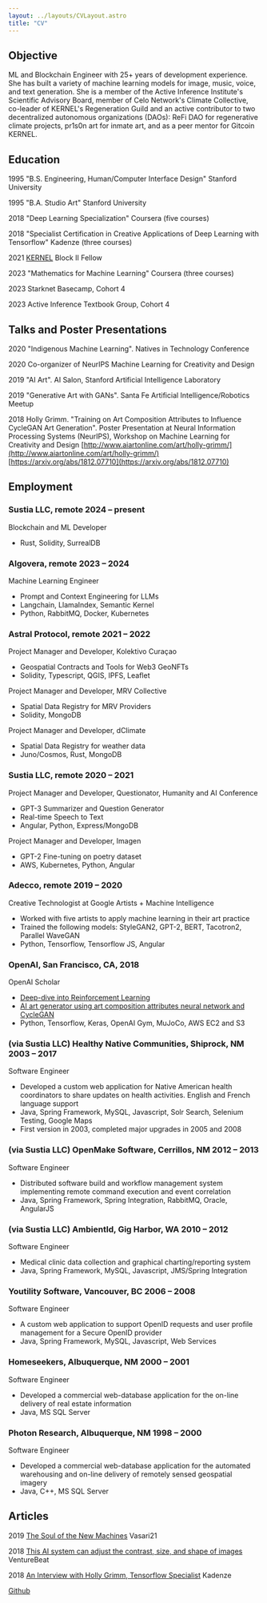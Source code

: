 ```yaml
---
layout: ../layouts/CVLayout.astro
title: "CV"
---
```


## Objective

ML and Blockchain Engineer with 25+ years of development experience. She has built a variety of machine learning models for image, music, voice, and text generation. She is a member of the Active Inference Institute's Scientific Advisory Board, member of Celo Network's Climate Collective, co-leader of KERNEL's Regeneration Guild and an active contributor to two decentralized autonomous organizations (DAOs): ReFi DAO for regenerative climate projects, pr1s0n art for inmate art, and as a peer mentor for Gitcoin KERNEL.

## Education

1995 "B.S. Engineering, Human/Computer Interface Design" Stanford University

1995 "B.A. Studio Art" Stanford University

2018 "Deep Learning Specialization" Coursera (five courses)

2018 "Specialist Certification in Creative Applications of Deep Learning with Tensorflow" Kadenze (three courses)

2021 [KERNEL](https://kernel.community/) Block II Fellow

2023 "Mathematics for Machine Learning" Coursera (three courses)

2023 Starknet Basecamp, Cohort 4

2023 Active Inference Textbook Group, Cohort 4

## Talks and Poster Presentations

2020 "Indigenous Machine Learning". Natives in Technology Conference

2020 Co-organizer of NeurIPS Machine Learning for Creativity and Design

2019 "AI Art". AI Salon, Stanford Artificial Intelligence Laboratory

2019 "Generative Art with GANs". Santa Fe Artificial Intelligence/Robotics Meetup

2018 Holly Grimm. "Training on Art Composition Attributes to Influence CycleGAN Art Generation". Poster Presentation at Neural Information Processing Systems (NeurIPS), Workshop on Machine Learning for Creativity and Design
[http://www.aiartonline.com/art/holly-grimm/](http://www.aiartonline.com/art/holly-grimm/)
[https://arxiv.org/abs/1812.07710](https://arxiv.org/abs/1812.07710)

## Employment

### Sustia LLC, remote 2024 – present

Blockchain and ML Developer

- Rust, Solidity, SurrealDB

### Algovera, remote 2023 – 2024

Machine Learning Engineer

- Prompt and Context Engineering for LLMs
- Langchain, LlamaIndex, Semantic Kernel
- Python, RabbitMQ, Docker, Kubernetes

### Astral Protocol, remote 2021 – 2022

Project Manager and Developer, Kolektivo Curaçao

- Geospatial Contracts and Tools for Web3 GeoNFTs
- Solidity, Typescript, QGIS, IPFS, Leaflet

Project Manager and Developer, MRV Collective

- Spatial Data Registry for MRV Providers
- Solidity, MongoDB

Project Manager and Developer, dClimate

- Spatial Data Registry for weather data
- Juno/Cosmos, Rust, MongoDB

### Sustia LLC, remote 2020 – 2021

Project Manager and Developer, Questionator, Humanity and AI Conference

- GPT-3 Summarizer and Question Generator
- Real-time Speech to Text
- Angular, Python, Express/MongoDB

Project Manager and Developer, Imagen

- GPT-2 Fine-tuning on poetry dataset
- AWS, Kubernetes, Python, Angular

### Adecco, remote 2019 – 2020

Creative Technologist at Google Artists + Machine Intelligence

- Worked with five artists to apply machine learning in their art practice
- Trained the following models: StyleGAN2, GPT-2, BERT, Tacotron2, Parallel WaveGAN
- Python, Tensorflow, Tensorflow JS, Angular

### OpenAI, San Francisco, CA, 2018

OpenAI Scholar

- [Deep-dive into Reinforcement Learning](/tags/reinforcementlearning)
- [AI art generator using art composition attributes neural network and CycleGAN](/acan_final)
- Python, Tensorflow, Keras, OpenAI Gym, MuJoCo, AWS EC2 and S3

### (via Sustia LLC) Healthy Native Communities, Shiprock, NM 2003 – 2017

Software Engineer

- Developed a custom web application for Native American health coordinators to share updates on health activities. English and French language support
- Java, Spring Framework, MySQL, Javascript, Solr Search, Selenium Testing, Google Maps
- First version in 2003, completed major upgrades in 2005 and 2008

### (via Sustia LLC) OpenMake Software, Cerrillos, NM 2012 – 2013

Software Engineer

- Distributed software build and workflow management system implementing remote command execution and event correlation
- Java, Spring Framework, Spring Integration, RabbitMQ, Oracle, AngularJS

### (via Sustia LLC) AmbientId, Gig Harbor, WA 2010 – 2012

Software Engineer

- Medical clinic data collection and graphical charting/reporting system
- Java, Spring Framework, MySQL, Javascript, JMS/Spring Integration

### Youtility Software, Vancouver, BC 2006 – 2008

Software Engineer

- A custom web application to support OpenID requests and user profile management for a Secure OpenID provider
- Java, Spring Framework, MySQL, Javascript, Web Services

### Homeseekers, Albuquerque, NM 2000 – 2001

Software Engineer

- Developed a commercial web-database application for the on-line delivery of real estate information
- Java, MS SQL Server

### Photon Research, Albuquerque, NM 1998 – 2000

Software Engineer

- Developed a commercial web-database application for the automated warehousing and on-line delivery of remotely sensed geospatial imagery
- Java, C++, MS SQL Server

## Articles

2019 [The Soul of the New Machines](https://vasari21.com/the-soul-of-the-new-machines/) Vasari21

2018 [This AI system can adjust the contrast, size, and shape of images](https://venturebeat.com/2018/12/20/this-ai-system-can-adjust-the-contrast-size-and-shape-of-images/)
VentureBeat

2018 [An Interview with Holly Grimm, Tensorflow Specialist](https://blog.kadenze.com/student-life/an-interview-with-holly-grimm-tensorflow-specialist/) Kadenze

[Github](https://github.com/hollygrimm/)
